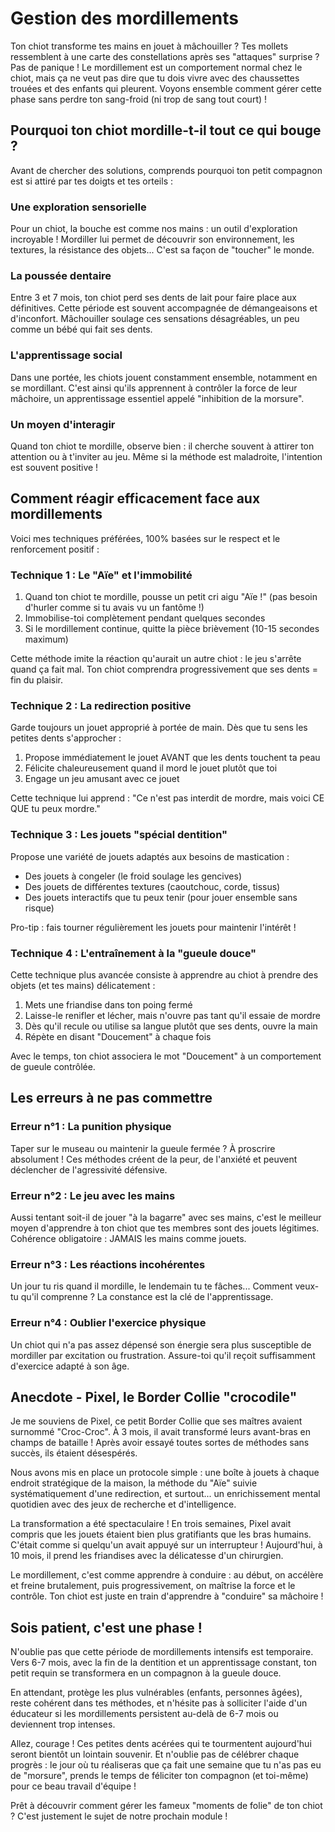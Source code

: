 # Gestion des mordillements

Ton chiot transforme tes mains en jouet à mâchouiller ? Tes mollets ressemblent à une carte des constellations après ses "attaques" surprise ? Pas de panique ! Le mordillement est un comportement normal chez le chiot, mais ça ne veut pas dire que tu dois vivre avec des chaussettes trouées et des enfants qui pleurent. Voyons ensemble comment gérer cette phase sans perdre ton sang-froid (ni trop de sang tout court) !

## Pourquoi ton chiot mordille-t-il tout ce qui bouge ?

Avant de chercher des solutions, comprends pourquoi ton petit compagnon est si attiré par tes doigts et tes orteils :

### Une exploration sensorielle
Pour un chiot, la bouche est comme nos mains : un outil d'exploration incroyable ! Mordiller lui permet de découvrir son environnement, les textures, la résistance des objets... C'est sa façon de "toucher" le monde.

### La poussée dentaire
Entre 3 et 7 mois, ton chiot perd ses dents de lait pour faire place aux définitives. Cette période est souvent accompagnée de démangeaisons et d'inconfort. Mâchouiller soulage ces sensations désagréables, un peu comme un bébé qui fait ses dents.

### L'apprentissage social
Dans une portée, les chiots jouent constamment ensemble, notamment en se mordillant. C'est ainsi qu'ils apprennent à contrôler la force de leur mâchoire, un apprentissage essentiel appelé "inhibition de la morsure".

### Un moyen d'interagir
Quand ton chiot te mordille, observe bien : il cherche souvent à attirer ton attention ou à t'inviter au jeu. Même si la méthode est maladroite, l'intention est souvent positive !

## Comment réagir efficacement face aux mordillements

Voici mes techniques préférées, 100% basées sur le respect et le renforcement positif :

### Technique 1 : Le "Aïe" et l'immobilité
1. Quand ton chiot te mordille, pousse un petit cri aigu "Aïe !" (pas besoin d'hurler comme si tu avais vu un fantôme !)
2. Immobilise-toi complètement pendant quelques secondes
3. Si le mordillement continue, quitte la pièce brièvement (10-15 secondes maximum)

Cette méthode imite la réaction qu'aurait un autre chiot : le jeu s'arrête quand ça fait mal. Ton chiot comprendra progressivement que ses dents = fin du plaisir.

### Technique 2 : La redirection positive
Garde toujours un jouet approprié à portée de main. Dès que tu sens les petites dents s'approcher :
1. Propose immédiatement le jouet AVANT que les dents touchent ta peau
2. Félicite chaleureusement quand il mord le jouet plutôt que toi
3. Engage un jeu amusant avec ce jouet

Cette technique lui apprend : "Ce n'est pas interdit de mordre, mais voici CE QUE tu peux mordre."

### Technique 3 : Les jouets "spécial dentition"
Propose une variété de jouets adaptés aux besoins de mastication :
- Des jouets à congeler (le froid soulage les gencives)
- Des jouets de différentes textures (caoutchouc, corde, tissus)
- Des jouets interactifs que tu peux tenir (pour jouer ensemble sans risque)

Pro-tip : fais tourner régulièrement les jouets pour maintenir l'intérêt !

### Technique 4 : L'entraînement à la "gueule douce"
Cette technique plus avancée consiste à apprendre au chiot à prendre des objets (et tes mains) délicatement :
1. Mets une friandise dans ton poing fermé
2. Laisse-le renifler et lécher, mais n'ouvre pas tant qu'il essaie de mordre
3. Dès qu'il recule ou utilise sa langue plutôt que ses dents, ouvre la main
4. Répète en disant "Doucement" à chaque fois

Avec le temps, ton chiot associera le mot "Doucement" à un comportement de gueule contrôlée.

## Les erreurs à ne pas commettre

### Erreur n°1 : La punition physique
Taper sur le museau ou maintenir la gueule fermée ? À proscrire absolument ! Ces méthodes créent de la peur, de l'anxiété et peuvent déclencher de l'agressivité défensive.

### Erreur n°2 : Le jeu avec les mains
Aussi tentant soit-il de jouer "à la bagarre" avec ses mains, c'est le meilleur moyen d'apprendre à ton chiot que tes membres sont des jouets légitimes. Cohérence obligatoire : JAMAIS les mains comme jouets.

### Erreur n°3 : Les réactions incohérentes
Un jour tu ris quand il mordille, le lendemain tu te fâches... Comment veux-tu qu'il comprenne ? La constance est la clé de l'apprentissage.

### Erreur n°4 : Oublier l'exercice physique
Un chiot qui n'a pas assez dépensé son énergie sera plus susceptible de mordiller par excitation ou frustration. Assure-toi qu'il reçoit suffisamment d'exercice adapté à son âge.

## Anecdote - Pixel, le Border Collie "crocodile"

Je me souviens de Pixel, ce petit Border Collie que ses maîtres avaient surnommé "Croc-Croc". À 3 mois, il avait transformé leurs avant-bras en champs de bataille ! Après avoir essayé toutes sortes de méthodes sans succès, ils étaient désespérés.

Nous avons mis en place un protocole simple : une boîte à jouets à chaque endroit stratégique de la maison, la méthode du "Aïe" suivie systématiquement d'une redirection, et surtout... un enrichissement mental quotidien avec des jeux de recherche et d'intelligence.

La transformation a été spectaculaire ! En trois semaines, Pixel avait compris que les jouets étaient bien plus gratifiants que les bras humains. C'était comme si quelqu'un avait appuyé sur un interrupteur ! Aujourd'hui, à 10 mois, il prend les friandises avec la délicatesse d'un chirurgien.

Le mordillement, c'est comme apprendre à conduire : au début, on accélère et freine brutalement, puis progressivement, on maîtrise la force et le contrôle. Ton chiot est juste en train d'apprendre à "conduire" sa mâchoire !

## Sois patient, c'est une phase !

N'oublie pas que cette période de mordillements intensifs est temporaire. Vers 6-7 mois, avec la fin de la dentition et un apprentissage constant, ton petit requin se transformera en un compagnon à la gueule douce.

En attendant, protège les plus vulnérables (enfants, personnes âgées), reste cohérent dans tes méthodes, et n'hésite pas à solliciter l'aide d'un éducateur si les mordillements persistent au-delà de 6-7 mois ou deviennent trop intenses.

Allez, courage ! Ces petites dents acérées qui te tourmentent aujourd'hui seront bientôt un lointain souvenir. Et n'oublie pas de célébrer chaque progrès : le jour où tu réaliseras que ça fait une semaine que tu n'as pas eu de "morsure", prends le temps de féliciter ton compagnon (et toi-même) pour ce beau travail d'équipe !

Prêt à découvrir comment gérer les fameux "moments de folie" de ton chiot ? C'est justement le sujet de notre prochain module ! 